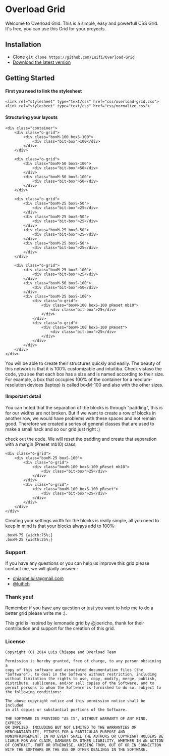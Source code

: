 # Overload Grid

Welcome to Overload Grid. This is a simple, easy and powerfull CSS Grid. It's free, you can use this Grid for your proyects.


## Installation

-   Clone `git clone https://github.com/Luifi/Overload-Grid`
-   [Download the latest version](https://github.com/.zip)



## Getting Started

#### First you need to link the stylesheet
```
<link rel="stylesheet" type="text/css" href="css/overload-grid.css">
<link rel="stylesheet" type="text/css" href="css/normalize.css">
```

#### Structuring your layouts
```
<div class="container">
    <div class="o-grid">
        <div class="boxM-100 boxS-100">
            <div class="bit-box">100</div>
        </div>
    </div>

    <div class="o-grid">
        <div class="boxM-50 boxS-100">
            <div class="bit-box">50</div>
        </div>
        <div class="boxM-50 boxS-100">
            <div class="bit-box">50</div>
        </div>
    </div>

    <div class="o-grid">
        <div class="boxM-25 boxS-50">
            <div class="bit-box">25</div>
        </div>
        <div class="boxM-25 boxS-50">
            <div class="bit-box">25</div>
        </div>
        <div class="boxM-25 boxS-50">
            <div class="bit-box">25</div>
        </div>
        <div class="boxM-25 boxS-50">
            <div class="bit-box">25</div>
        </div>
    </div>

    <div class="o-grid">
        <div class="boxM-25 boxS-100">
            <div class="bit-box">25</div>
        </div>
        <div class="boxM-50 boxS-100">
            <div class="bit-box">50</div>
        </div>
        <div class="boxM-25 boxS-100">
            <div class="o-grid">
                <div class="boxM-100 boxS-100 pReset mb10">
                    <div class="bit-box">25</div>
                </div>
            </div>
            <div class="o-grid">
                <div class="boxM-100 boxS-100 pReset">
                    <div class="bit-box">25</div>
                </div>
            </div>
        </div>
    </div>
</div>
```
You will be able to create their structures quickly and easily. The beauty of this network is that it is 100% customizable and intuitiba. Check vistaso the code, you see that each box has a size and is named according to their size. For example, a box that occupies 100% of the container for a medium-resolution devices (laptop) is called boxM-100 and also with the other sizes.

#### !Important detail
You can noted that the separation of the blocks is through "padding", this is for our widths are not broken. But if we want to create a row of blocks in another row, we would have problems with these spaces and not remain good. Therefore we created a series of general classes that are used to make a small hack and so our grid just right :)

check out the code. We will reset the padding and create that separation with a margin (Preset mb10) class.

```
<div class="o-grid">
    <div class="boxM-25 boxS-100">
        <div class="o-grid">
            <div class="boxM-100 boxS-100 pReset mb10">
                <div class="bit-box">25</div>
            </div>
        </div>
        <div class="o-grid">
            <div class="boxM-100 boxS-100 pReset">
                <div class="bit-box">25</div>
            </div>
        </div>
    </div>
</div>

```
Creating your settings width for the blocks is really simple, all you need to keep in mind is that your blocks always add to 100%:
```
.boxM-75 {width:75%;}
.boxM-25 {width:25%;}
```

### Support
If you have any questions or you can help us improve this grid please contact me, we will gladly answer.:

-   [chiappe.luis@gmail.com](mailto:chiappe.luis@gmail.com)
-   [@luifich](http://twitter.com/luifich)

### Thank you!
Remember if you have any question or just you want to help me to do a better grid please write me :).

This grid is inspired by lemonade grid by @joericho, thank for their contribution and support for the creation of this grid.


### License
```
Copyright (C) 2014 Luis Chiappe and Overload Team

Permission is hereby granted, free of charge, to any person obtaining a
copy of this software and associated documentation files (the
"Software"), to deal in the Software without restriction, including
without limitation the rights to use, copy, modify, merge, publish,
distribute, sublicense, and/or sell copies of the Software, and to
permit persons to whom the Software is furnished to do so, subject to
the following conditions:

The above copyright notice and this permission notice shall be included
in all copies or substantial portions of the Software.

THE SOFTWARE IS PROVIDED "AS IS", WITHOUT WARRANTY OF ANY KIND, EXPRESS
OR IMPLIED, INCLUDING BUT NOT LIMITED TO THE WARRANTIES OF
MERCHANTABILITY, FITNESS FOR A PARTICULAR PURPOSE AND
NONINFRINGEMENT. IN NO EVENT SHALL THE AUTHORS OR COPYRIGHT HOLDERS BE
LIABLE FOR ANY CLAIM, DAMAGES OR OTHER LIABILITY, WHETHER IN AN ACTION
OF CONTRACT, TORT OR OTHERWISE, ARISING FROM, OUT OF OR IN CONNECTION
WITH THE SOFTWARE OR THE USE OR OTHER DEALINGS IN THE SOFTWARE.
```
